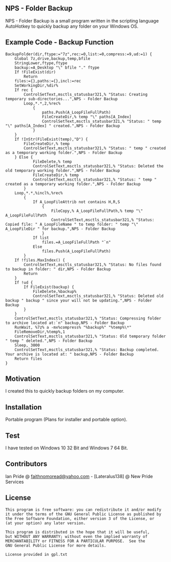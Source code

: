 ## NPS - Folder Backup

NPS - Folder Backup is a small program written in the scripting language AutoHotkey to 
quickly backup any folder on your Windows OS.

## Example Code - Backup Function

```
BackupFolder(dir,ftype:="7z",rec:=0,list:=0,compress:=9,ud:=1) {
	Global 7z,drive,backup,temp,bfile
	StringLower,ftype,ftype
	backup:=A_Desktop "\" bfile "." ftype
	If !FileExist(dir)
		Return 
	files:={},paths:={},incl:=rec
	SetWorkingDir,%dir%
	If rec {
		ControlSetText,msctls_statusbar321,% "Status: Creating temporary sub-directories...",NPS - Folder Backup
		Loop,*.*,2,%rec%
			{
				paths.Push(A_LoopFileFullPath)
				FileCreateDir,% temp "\" paths[A_Index]
				ControlSetText,msctls_statusbar321,% "Status: " temp "\" paths[A_Index] " created.",NPS - Folder Backup
			}
	}
	If !InStr(FileExist(temp),"D") {
		FileCreateDir,% temp
		ControlSetText,msctls_statusbar321,% "Status: " temp " created as a temporary working folder.",NPS - Folder Backup
	} Else {
			FileDelete,% temp
			ControlSetText,msctls_statusbar321,% "Status: Deleted the old temporary working folder.",NPS - Folder Backup
			FileCreateDir,% temp
			ControlSetText,msctls_statusbar321,% "Status: " temp " created as a temporary working folder.",NPS - Folder Backup
		}
	Loop,*.*,%incl%,%rec%
		{
			If A_LoopFileAttrib not contains H,R,S 
				{
					FileCopy,% A_LoopFileFullPath,% temp "\" A_LoopFileFullPath
					ControlSetText,msctls_statusbar321,% "Status: Copied file: " A_LoopFileName " to temp folder: " temp "\" A_LoopFileDir " for backup.",NPS - Folder Backup
				}
			If list
				files.=A_LoopFileFullPath "`n"
			Else
				files.Push(A_LoopFileFullPath)
		}
	If !files.MaxIndex() {
		ControlSetText,msctls_statusbar321,% "Status: No files found to backup in folder: " dir,NPS - Folder Backup
		Return
	}
	If !ud {
		If FileExist(backup) {
			FileDelete,%backup%
			ControlSetText,msctls_statusbar321,% "Status: Deleted old backup " backup " since your will not be updating.",NPS - Folder Backup
		}
	}
	ControlSetText,msctls_statusbar321,% "Status: Compressing folder to archive located at:`n" backup,NPS - Folder Backup
	RunWait, %7z% a -mx%compress% "%backup%" "%temp%\*"
	FileRemoveDir,%temp%,1
	ControlSetText,msctls_statusbar321,% "Status: Old temporary folder " temp " deleted.",NPS - Folder Backup
	Sleep, 3000
	ControlSetText,msctls_statusbar321,% "Status: Backup completed. Your archive is located at: " backup,NPS - Folder Backup
	Return files
}
```

## Motivation

I created this to quickly backup folders on my computer.

## Installation

Portable program (Plans for installer and portable option).


## Test
I have tested on Windows 10 32 Bit and Windows 7 64 Bit.

## Contributors

Ian Pride @ faithnomoread@yahoo.com - [Lateralus138] @ New Pride Services 

## License

	This program is free software: you can redistribute it and/or modify
    it under the terms of the GNU General Public License as published by
    the Free Software Foundation, either version 3 of the License, or
    (at your option) any later version.

    This program is distributed in the hope that it will be useful,
    but WITHOUT ANY WARRANTY; without even the implied warranty of
    MERCHANTABILITY or FITNESS FOR A PARTICULAR PURPOSE.  See the
    GNU General Public License for more details.

	License provided in gpl.txt
